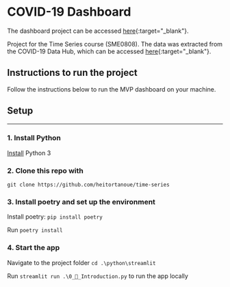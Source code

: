 # COVID-19 Dashboard

The dashboard project can be accessed [here](https://covid-ts-73wpqtbw6q-uc.a.run.app){:target="_blank"}.

Project for the Time Series course (SME0808). The data was extracted from the COVID-19 Data Hub, which can be accessed [here](https://covid19datahub.io/){:target="_blank"}.

## Instructions to run the project

Follow the instructions below to run the MVP dashboard on your machine.

## Setup
---

### 1. **Install Python**
  [Install](https://www.python.org/downloads/) Python 3

### 2. **Clone this repo with**
`git clone https://github.com/heitortanoue/time-series`

### 3. **Install poetry and set up the environment**
  Install poetry: `pip install poetry`

  Run `poetry install`

### 4. **Start the app**

  Navigate to the project folder `cd .\python\streamlit`

  Run `streamlit run .\0_👋_Introduction.py` to run the app locally